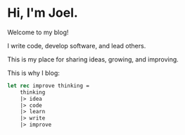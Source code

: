 # Hi, I'm Joel.

Welcome to my blog!

I write code, develop software, and lead others.  

This is my place for sharing ideas, growing, and improving. 

This is why I blog:

```fsharp
let rec improve thinking = 
    thinking
    |> idea
    |> code
    |> learn
    |> write
    |> improve
```
